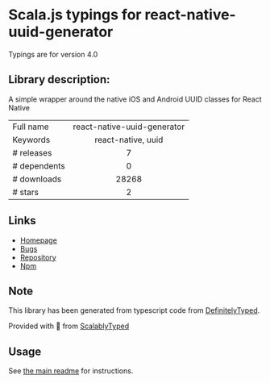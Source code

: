 
# Scala.js typings for react-native-uuid-generator

Typings are for version 4.0

## Library description:
A simple wrapper around the native iOS and Android UUID classes for React Native

|                    |                 |
| ------------------ | :-------------: |
| Full name          | react-native-uuid-generator |
| Keywords           | react-native, uuid |
| # releases         | 7 |
| # dependents       | 0 |
| # downloads        | 28268 |
| # stars            | 2 |

## Links
- [Homepage](https://github.com/Traviskn/react-native-uuid-generator#readme)
- [Bugs](https://github.com/Traviskn/react-native-uuid-generator/issues)
- [Repository](https://github.com/Traviskn/react-native-uuid-generator)
- [Npm](https://www.npmjs.com/package/react-native-uuid-generator)
    


## Note
This library has been generated from typescript code from [DefinitelyTyped](https://definitelytyped.org).

Provided with :purple_heart: from [ScalablyTyped](https://github.com/oyvindberg/ScalablyTyped)

## Usage
See [the main readme](../../readme.md) for instructions.


